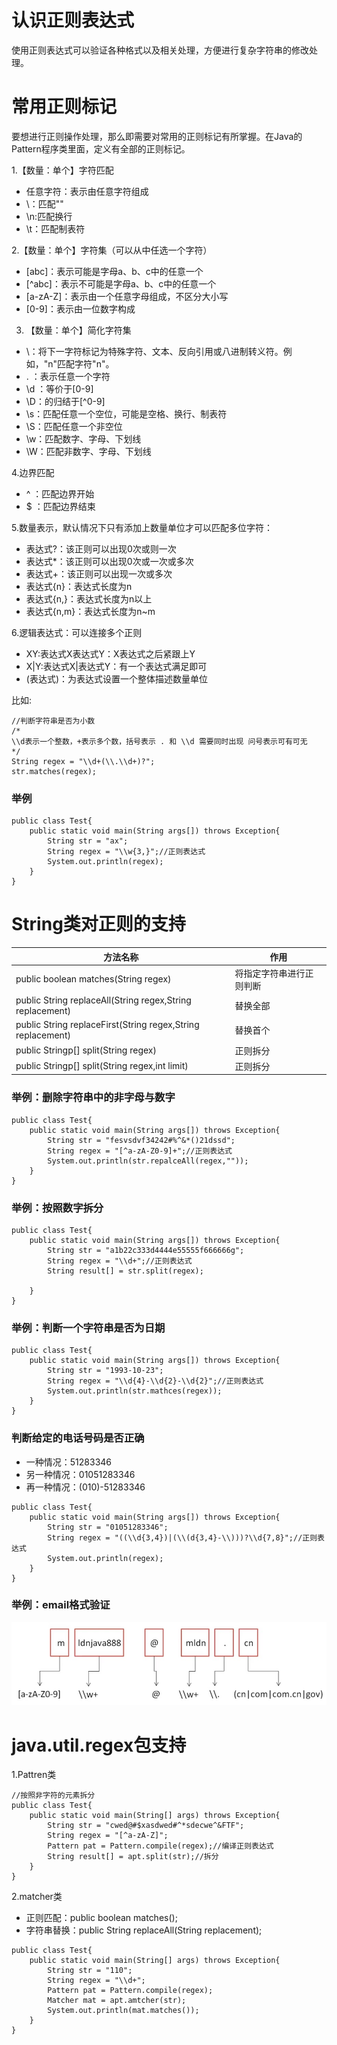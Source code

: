 # 认识正则表达式
使用正则表达式可以验证各种格式以及相关处理，方便进行复杂字符串的修改处理。
# 常用正则标记
要想进行正则操作处理，那么即需要对常用的正则标记有所掌握。在Java的Pattern程序类里面，定义有全部的正则标记。

1.【数量：单个】字符匹配

- 任意字符：表示由任意字符组成
- \\：匹配"\"
- \n:匹配换行
- \t：匹配制表符

2.【数量：单个】字符集（可以从中任选一个字符）

- [abc]：表示可能是字母a、b、c中的任意一个
- [^abc]：表示不可能是字母a、b、c中的任意一个
- [a-zA-Z]：表示由一个任意字母组成，不区分大小写
- [0-9]：表示由一位数字构成


3. 【数量：单个】简化字符集

- \：将下一字符标记为特殊字符、文本、反向引用或八进制转义符。例如，"n"匹配字符"n"。
- . ：表示任意一个字符
- \d ：等价于[0-9]
- \D：的归结于[^0-9]
- \s：匹配任意一个空位，可能是空格、换行、制表符
- \S：匹配任意一个非空位
- \w：匹配数字、字母、下划线
- \W：匹配非数字、字母、下划线

4.边界匹配

- ^ ：匹配边界开始
- $ ：匹配边界结束

5.数量表示，默认情况下只有添加上数量单位才可以匹配多位字符：

- 表达式?：该正则可以出现0次或则一次
- 表达式*：该正则可以出现0次或一次或多次
- 表达式+：该正则可以出现一次或多次
- 表达式{n}：表达式长度为n
- 表达式{n,}：表达式长度为n以上
- 表达式{n,m}：表达式长度为n~m

6.逻辑表达式：可以连接多个正则

- XY:表达式X表达式Y：X表达式之后紧跟上Y
- X|Y:表达式X|表达式Y：有一个表达式满足即可
- (表达式)：为表达式设置一个整体描述数量单位

比如:

```
//判断字符串是否为小数
/*
\\d表示一个整数，+表示多个数，括号表示 . 和 \\d 需要同时出现 问号表示可有可无
*/
String regex = "\\d+(\\.\\d+)?";
str.matches(regex);
```

### 举例
```
public class Test{
	public static void main(String args[]) throws Exception{
    	String str = "ax";
        String regex = "\\w{3,}";//正则表达式
        System.out.println(regex);
    }
}
```

# String类对正则的支持
| 方法名称 | 作用 |
|--------|--------|
|public boolean matches(String regex)|将指定字符串进行正则判断|
|public String replaceAll(String regex,String replacement)|替换全部|
|public String replaceFirst(String regex,String replacement)|替换首个|
|public Stringp[] split(String regex)|正则拆分|
|public Stringp[] split(String regex,int limit)|正则拆分|

### 举例：删除字符串中的非字母与数字
```
public class Test{
	public static void main(String args[]) throws Exception{
    	String str = "fesvsdvf34242#%^&*()21dssd";
        String regex = "[^a-zA-Z0-9]+";//正则表达式
        System.out.println(str.repalceAll(regex,""));
    }
}
```

### 举例：按照数字拆分
```
public class Test{
	public static void main(String args[]) throws Exception{
    	String str = "a1b22c333d4444e55555f666666g";
        String regex = "\\d+";//正则表达式
        String result[] = str.split(regex);
		
    }
}
```

### 举例：判断一个字符串是否为日期
```
public class Test{
	public static void main(String args[]) throws Exception{
    	String str = "1993-10-23";
        String regex = "\\d{4}-\\d{2}-\\d{2}";//正则表达式
        System.out.println(str.mathces(regex));
    }
}
```
### 判断给定的电话号码是否正确
- 一种情况：51283346
- 另一种情况：01051283346
- 再一种情况：(010)-51283346
```
public class Test{
	public static void main(String args[]) throws Exception{
    	String str = "01051283346";
        String regex = "((\\d{3,4})|(\\(d{3,4}-\\)))?\\d{7,8}";//正则表达式
        System.out.println(regex);
    }
}
```

### 举例：email格式验证
![48.邮箱匹配](https://github.com/zihaopang/Backen-develope/blob/master/pics/Java/Java%E5%9F%BA%E7%A1%80/48.%E9%82%AE%E7%AE%B1%E5%8C%B9%E9%85%8D.jpg)

# java.util.regex包支持
1.Pattren类
```
//按照非字符的元素拆分
public class Test{
	public static void main(String[] args) throws Exception{
    	String str = "cwed@#$xasdwed#^*sdecwe^&FTF";
        String regex = "[^a-zA-Z]";
        Pattern pat = Pattern.compile(regex);//编译正则表达式
        String result[] = apt.split(str);//拆分
    }
}
```
2.matcher类
- 正则匹配：public boolean matches();
- 字符串替换：public String replaceAll(String replacement);
```
public class Test{
	public static void main(String[] args) throws Exception{
    	String str = "110";
        String regex = "\\d+";
        Pattern pat = Pattern.compile(regex);
        Matcher mat = apt.amtcher(str);
        System.out.println(mat.matches());
    }
}
```
